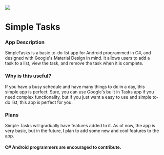 ![](http://imgur.com/QsE0vm0.png)

# Simple Tasks

### App Description
SimpleTasks is a basic to-do list app for Android programmed in C#, and designed with Google's Material Design in mind. It allows users to add a task to a list, view the task,
and remove the task when it is complete.


### Why is this useful?
If you have a busy schedule and have many things to do in a day, this simple app is perfect. Sure, you can use Google's built in Tasks app if you need complex functionality, but if you just want a easy to use and simple to-do list, this app is perfect for you.


### Plans
Simple Tasks will gradually have features added to it. As of now, the app is very basic, but in the future, I plan to add some new and cool features to the app.


#### C# Android programmers are encouraged to contribute.
